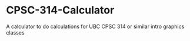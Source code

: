 # CPSC-314-Calculator
 A calculator to do calculations for UBC CPSC 314 or similar intro graphics classes
